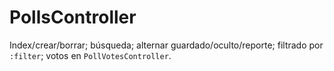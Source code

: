 # PollsController

Index/crear/borrar; búsqueda; alternar guardado/oculto/reporte; filtrado por `:filter`; votos en `PollVotesController`.

